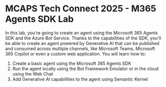 # MCAPS Tech Connect 2025 - M365 Agents SDK Lab

In this lab, you're going to create an agent using the Microsoft 365 Agents SDK and the Azure Bot Service. Thanks to the capabilities of the SDK, you'll be able to create an agent powered by Generative AI that can be published and consumed across multiple channels, like Microsoft Teams, Microsoft 365 Copilot or even a custom web application.
You will learn how to:

1. Create a basic agent using the Microsoft 365 Agents SDK
2. Run the agent locally using the Bot Framework Emulator or in the cloud using the Web Chat
3. Add Generative AI capabilities to the agent using Semantic Kernel
